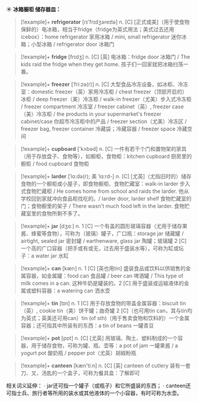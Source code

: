 ☀ <span class="category">**冰箱橱柜 储存器皿：**</span>
>[!example]+ <span class="vocabulary">**refrigerator**</span> [rɪ'frɪdʒəreɪtə] 
> <span class="definition">n. [C] [正式或美]（用于使食物保鲜的）电冰箱，相当于fridge（fridge为英式用法；美式过去还用icebox）：</span>home refrigerator 家用冰箱 / mini, small refrigerator 迷你冰箱；小型冰箱 / refrigerator door 冰箱门

>[!example]+ <span class="vocabulary">**fridge**</span> [frɪdӡ] 
> <span class="definition">n. [C] [英] 电冰箱：</span>fridge door 冰箱门 / The kids raid the fridge when they get home. 孩子们一回家就把冰箱扫荡一番。
           
>[!example]+ <span class="vocabulary">**freezer**</span> [ˈfri:zə(r)]
> <span class="definition">n. [C] 大型食品冷冻设备，如冰柜、冷冻室：</span>domestic freezer（英）家用冷冻柜 / chest freezer（顶部开启的）冰柜 / deep freezer（美）冷冻柜 / walk-in freezer（尤美）步入式冷冻柜 / freezer compartment 冷冻室 / freezer cabinet（英）, freezer case（美）冷冻柜 / the products in your supermarket's freezer cabinet/case 你超市冷冻柜中的产品 / freezer section（尤美）冷冻区 / freezer bag, freezer container 冷藏袋；冷藏容器 / freezer space 冷藏空间

>[!example]+ <span class="vocabulary">**cupboard**</span> ['kʌbəd] 
> <span class="definition">n. [C] 一件有若干个门和置物架的家具（用于存放盘子、食物等），如橱柜，食物柜：</span>kitchen cupboard 厨房里的橱柜 / food cupboard 食物柜
           
>[!example]+ <span class="vocabulary">**larder**</span> [ˈlɑ:də(r); 美 ˈlɑ:rd-]
> <span class="definition">n. [C] [尤英]（尤指旧时的）储存食物的一个橱柜或小屋子，即食物橱柜、食物贮藏室：</span>walk-in larder 步入式食物贮藏柜 / He comes home from school and raids the larder. 他从学校回到家就冲向食品柜找吃的。/ larder door, larder shelf 食物贮藏室的门；食物橱里的架子 / There wasn't much food left in the larder. 食物贮藏室里的食物所剩不多了。

>[!example]+ <span class="vocabulary">**jar**</span> [dӡɑː] 
> <span class="definition">n. 1 [C] 一个有盖的圆形玻璃容器（尤用于储存果酱、蜂蜜等食物），可称为（玻璃）罐子，广口瓶：</span>storage jar 储藏罐 / airtight, sealed jar 密封罐 / earthenware, glass jar 陶罐；玻璃罐 <span class="definition">2 [C] 一个高的广口容器（把手或有或无，过去用于盛装水等），可称为缸或坛子：</span>a water jar 水缸

>[!example]+ <span class="vocabulary">**can**</span> [kæn] 
> <span class="definition">n. 1 [C] [英也用tin] 盛装食品或饮料以供销售的金属容器，如金属罐：</span>food can 食品罐 / beer can 啤酒罐 / This type of milk comes in a can. 这种牛奶是罐装的。<span class="definition">2 [C] 用于盛装或运输液体的金属或塑料容器：</span>a watering can 洒水壶

>[!example]+ <span class="vocabulary">**tin**</span> [tɪn] 
> <span class="definition">n. 1 [C] 用于存放食物的带盖金属容器：</span>biscuit tin（英）, cookie tin（美）饼干罐；曲奇罐 <span class="definition">2 [C]（也可用tin can，其与tin均为英式；英美还可用can）tin (of sth)（用于售卖食物和饮料的）一个金属容器；还可指其中所装有的东西：</span>a tin of beans 一罐青豆

>[!example]+ <span class="vocabulary">**pot**</span> [pɒt] 
> <span class="definition">n. [C] [尤英] 用玻璃、陶土、塑料制成的一个容器，用于储存食物，可称为罐、瓶、壶等：</span>a pot of jam 一罐果酱 / a yogurt pot 酸奶瓶 / pepper pot（尤英）胡椒粉瓶

>[!example]+ <span class="vocabulary">**canteen**</span> [kæn'ti:n] 
> <span class="definition">n. [C] [英] canteen of cutlery 装有一套刀、叉、汤匙的一个盒子，可称为餐具盒：</span>了解即可

相关词义延伸：
· jar还可指一个罐子（或瓶子）和它所盛装的东西；
· canteen还可指士兵、旅行者等所用的装水或其他液体的一个小容器，有时可称为水壶。
